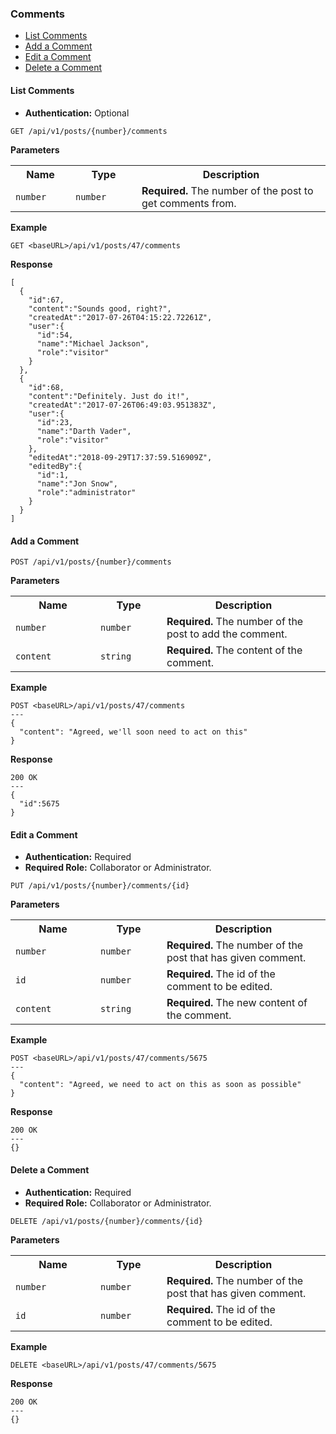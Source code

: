 <h3 id="comments">Comments</h3>

<ul>
  <li><a href="#list-comments">List Comments</a></li>
  <li><a href="#add-comment">Add a Comment</a></li>
  <li><a href="#edit-comment">Edit a Comment</a></li>
  <li><a href="#delete-comment">Delete a Comment</a></li>
</ul>

<h4 id="list-comments">List Comments</h4>

- <strong>Authentication:</strong> Optional

```
GET /api/v1/posts/{number}/comments
```

<strong>Parameters</strong>

<table>
  <tr>
    <th width="80">Name</th>
    <th width="90">Type</th>
    <th>Description</th>
  </tr>
  <tr>
    <td><code>number</code></td>
    <td><code>number</code></td>
    <td><strong>Required.</strong> The number of the post to get comments from.</td>
  </tr>
  <tr>
</table>

<strong>Example</strong>

```
GET <baseURL>/api/v1/posts/47/comments
```

<strong>Response</strong>

```
[
  {
    "id":67,
    "content":"Sounds good, right?",
    "createdAt":"2017-07-26T04:15:22.72261Z",
    "user":{
      "id":54,
      "name":"Michael Jackson",
      "role":"visitor"
    }
  },
  {
    "id":68,
    "content":"Definitely. Just do it!",
    "createdAt":"2017-07-26T06:49:03.951383Z",
    "user":{
      "id":23,
      "name":"Darth Vader",
      "role":"visitor"
    },
    "editedAt":"2018-09-29T17:37:59.516909Z",
    "editedBy":{
      "id":1,
      "name":"Jon Snow",
      "role":"administrator"
    }
  }
]
```

<h4 id="add-comment">Add a Comment</h4>

```
POST /api/v1/posts/{number}/comments
```

<strong>Parameters</strong>

<table>
  <tr>
    <th width="120">Name</th>
    <th width="90">Type</th>
    <th>Description</th>
  </tr>
  <tr>
    <td><code>number</code></td>
    <td><code>number</code></td>
    <td><strong>Required.</strong> The number of the post to add the comment.</td>
  </tr>
  <tr>
    <td><code>content</code></td>
    <td><code>string</code></td>
    <td><strong>Required.</strong> The content of the comment.</td>
  </tr>
</table>

<strong>Example</strong>

```
POST <baseURL>/api/v1/posts/47/comments
---
{
  "content": "Agreed, we'll soon need to act on this"
}
```

<strong>Response</strong>

```
200 OK
---
{
  "id":5675
}
```

<h4 id="edit-comment">Edit a Comment</h4>

- <strong>Authentication:</strong> Required
- <strong>Required Role:</strong> Collaborator or Administrator.

```
PUT /api/v1/posts/{number}/comments/{id}
```

<strong>Parameters</strong>

<table>
  <tr>
    <th width="120">Name</th>
    <th width="90">Type</th>
    <th>Description</th>
  </tr>
  <tr>
    <td><code>number</code></td>
    <td><code>number</code></td>
    <td><strong>Required.</strong> The number of the post that has given comment.</td>
  </tr>
  <tr>
    <td><code>id</code></td>
    <td><code>number</code></td>
    <td><strong>Required.</strong> The id of the comment to be edited.</td>
  </tr>
  <tr>
    <td><code>content</code></td>
    <td><code>string</code></td>
    <td><strong>Required.</strong> The new content of the comment.</td>
  </tr>
</table>

<strong>Example</strong>

```
POST <baseURL>/api/v1/posts/47/comments/5675
---
{
  "content": "Agreed, we need to act on this as soon as possible"
}
```

<strong>Response</strong>

```
200 OK
---
{}
```

<h4 id="delete-comment">Delete a Comment</h4>

- <strong>Authentication:</strong> Required
- <strong>Required Role:</strong> Collaborator or Administrator.

```
DELETE /api/v1/posts/{number}/comments/{id}
```

<strong>Parameters</strong>

<table>
  <tr>
    <th width="120">Name</th>
    <th width="90">Type</th>
    <th>Description</th>
  </tr>
  <tr>
    <td><code>number</code></td>
    <td><code>number</code></td>
    <td><strong>Required.</strong> The number of the post that has given comment.</td>
  </tr>
  <tr>
    <td><code>id</code></td>
    <td><code>number</code></td>
    <td><strong>Required.</strong> The id of the comment to be edited.</td>
  </tr>
</table>

<strong>Example</strong>

```
DELETE <baseURL>/api/v1/posts/47/comments/5675
```

<strong>Response</strong>

```
200 OK
---
{}
```